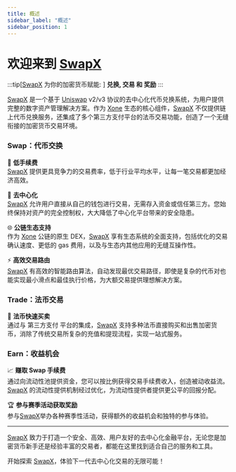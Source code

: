 ```yaml
---
title: 概述
sidebar_label: "概述"
sidebar_position: 1
---
```


# 欢迎来到 [SwapX](https://swapx.exchange/en)

:::tip[[SwapX](https://swapx.exchange/en) 为你的加密货币赋能: ]
**兑换, 交易 和 奖励**
:::

[SwapX](https://swapx.exchange/en) 是一个基于 [Uniswap](https://app.uniswap.org/) v2/v3 协议的去中心化代币兑换系统，为用户提供完整的数字资产管理解决方案。作为 [Xone](https://xone.org) 生态的核心组件，[SwapX](https://swapx.exchange/en) 不仅提供链上代币兑换服务，还集成了多个第三方支付平台的法币交易功能，创造了一个无缝衔接的加密货币交易环境。

### Swap：代币交换

🔄 **低手续费**  
[SwapX](https://swapx.exchange/en) 提供更具竞争力的交易费率，低于行业平均水平，让每一笔交易都更加经济高效。

🔐 **去中心化**  
[SwapX](https://swapx.exchange/en) 允许用户直接从自己的钱包进行交易，无需存入资金或信任第三方。您始终保持对资产的完全控制权，大大降低了中心化平台带来的安全隐患。

🌐 **公链生态支持**  
作为 [Xone](https://xone.org) 公链的原生 DEX，[SwapX](https://swapx.exchange/en) 享有生态系统的全面支持，包括优化的交易确认速度、更低的 gas 费用，以及与生态内其他应用的无缝互操作性。

⚡ **高效交易路由**  
[SwapX](https://swapx.exchange/en) 有高效的智能路由算法，自动发现最优交易路径，即使是复杂的代币对也能实现最小滑点和最佳执行价格，为大额交易提供理想解决方案。

### Trade：法币交易

💱 **法币快速买卖**  
通过与 第三方支付 平台的集成，[SwapX](https://swapx.exchange/en) 支持多种法币直接购买和出售加密货币，消除了传统交易所复杂的充值和提现流程，实现一站式服务。

### Earn：收益机会

📈 **赚取 Swap 手续费**  
通过向流动性池提供资金，您可以按比例获得交易手续费收入，创造被动收益流。[SwapX](https://swapx.exchange/en) 的流动性提供机制经过优化，为流动性提供者提供更公平的回报分配。

🏆 **参与赛季活动获取奖励**  
参与[SwapX](https://swapx.exchange/en)举办各种赛季性活动，获得额外的收益机会和独特的参与体验。

---

[SwapX](https://swapx.exchange/en) 致力于打造一个安全、高效、用户友好的去中心化金融平台，无论您是加密货币新手还是经验丰富的交易者，都能在这里找到适合自己的服务和工具。

开始探索 [SwapX](https://swapx.exchange/en)，体验下一代去中心化交易的无限可能！
